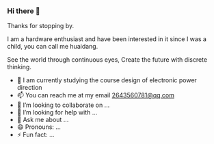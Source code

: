 ### Hi there 👋
Thanks for stopping by.

I am a hardware enthusiast and have been interested in it since I was a child, you can call me huaidang.

See the world through continuous eyes,
Create the future with discrete thinking.

- 🔭 I am currently studying the course design of electronic power direction
- 📫 You can reach me at my email 2643560781@qq.com
- 👯 I’m looking to collaborate on ...
- 🤔 I’m looking for help with ...
- 💬 Ask me about ...
- 😄 Pronouns: ...
- ⚡ Fun fact: ...
